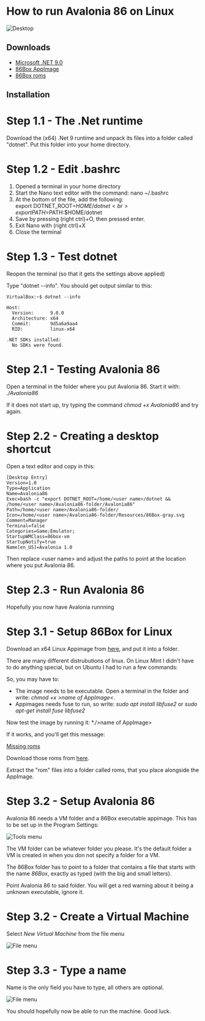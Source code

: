 # How to run Avalonia 86 on Linux

![Desktop](/images/Linux.png?raw=true)

## Downloads

- [Microsoft .NET 9.0](https://dotnet.microsoft.com/en-us/download/dotnet/9.0)
- [86Box AppImage](https://github.com/86Box/86Box/releases/)
- [86Box roms](https://github.com/86Box/roms/releases)

## Installation

# Step 1.1 - The .Net runtime

Download the (x64) .Net 9 runtime and unpack its files into a folder called "dotnet". Put this folder into your home directory.

# Step 1.2 - Edit .bashrc

1.  Opened a terminal in your home directory
2.  Start the Nano text editor with the command: nano ~/.bashrc
3.  At the bottom of the file, add the following:<br>
    export DOTNET_ROOT=$HOME/dotnet<br>
    export PATH=$PATH:$HOME/dotnet
4.  Save by pressing (right ctrl)+O, then pressed enter.
5.  Exit Nano with (right ctrl)+X
6.  Close the terminal

# Step 1.3 - Test dotnet

Reopen the terminal (so that it gets the settings above applied)

Type "dotnet --info". You should get output similar to this:

```
VirtualBox:~$ dotnet --info

Host:
  Version:      9.0.0
  Architecture: x64
  Commit:       9d5a6a9aa4
  RID:          linux-x64

.NET SDKs installed:
  No SDKs were found.
```

# Step 2.1 - Testing Avalonia 86

Open a terminal in the folder where you put Avalonia 86. Start it with: _./Avalonia86_

If it does not start up, try typing the command _chmod +x Avalonia86_ and try again.

# Step 2.2 - Creating a desktop shortcut

Open a text editor and copy in this:

```
[Desktop Entry]
Version=1.0
Type=Application
Name=Avalonia86
Exec=bash -c "export DOTNET_ROOT=/home/<user name>/dotnet && /home/<user name>/Avalonia86-folder/Avalonia86"
Path=/home/<user name>/Avalonia86-folder/
Icon=/home/<user name>/Avalonia86-folder/Resources/86Box-gray.svg
Comment=Manager
Terminal=false
Categories=Game;Emulator;
StartupWMClass=86box-vm
StartupNotify=true
Name[en_US]=Avalonia 1.0
```

Then replace &lt;user name&gt; and adjust the paths to point at the location where you put Avalonia 86.

# Step 2.3 - Run Avalonia 86

Hopefully you now have Avalonia runnning

# Step 3.1 - Setup 86Box for Linux

Download an x64 Linux Appimage from [here](https://github.com/86Box/86Box/releases/), and put it into a folder.

There are many different distrubutions of linux. On Linux Mint I didn't have to do anything special, but on
Ubuntu I had to run a few commands:

So, you may have to:

- The image needs to be executable. Open a terminal in the folder and write: _chmod +x &gt;name of AppImage&lt;_.
- Appimages needs fuse to run, so write: _sudo apt install libfuse2_ or _sudo apt-get install fuse libfuse2_

Now test the image by running it: \*./&gt;name of AppImage&gt;

If it works, and you'll get this message:

[Missing roms](/images/86Box_error.png)

Download those roms from [here](https://github.com/86Box/roms/releases).

Extract the "rom" files into a folder called roms, that you place alongside the AppImage.

# Step 3.2 - Setup Avalonia 86

Avalonia 86 needs a VM folder and a 86Box executable appimage. This has to be set up in the Program Settings:

![Tools menu](/images/Linux_2.png?raw=true)

The VM folder can be whatever folder you please. It's the default folder a VM is created in when you don not specify a folder for a VM.

The 86Box folder has to point to a folder that contains a file that starts with the name _86Box_, exactly as typed (with the big and small letters).

Point Avalonia 86 to said folder. You will get a red warning about it being a unknown executable, ignore it.

# Step 3.2 - Create a Virtual Machine

Select _New Virtual Machine_ from the file menu

![File menu](/images/Linux_3.png?raw=true)

# Step 3.3 - Type a name

Name is the only field you have to type, all others are optional.

![File menu](/images/Linux_4.png?raw=true)

You should hopefully now be able to run the machine. Good luck.
